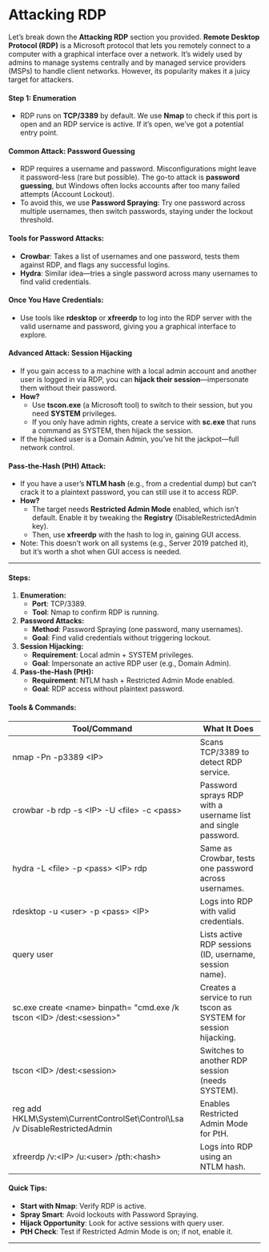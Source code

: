 # Attacking RDP

Let’s break down the **Attacking RDP** section you provided. **Remote Desktop Protocol (RDP)** is a Microsoft protocol that lets you remotely connect to a computer with a graphical interface over a network. It’s widely used by admins to manage systems centrally and by managed service providers (MSPs) to handle client networks. However, its popularity makes it a juicy target for attackers.

#### Step 1: Enumeration

* RDP runs on **TCP/3389** by default. We use **Nmap** to check if this port is open and an RDP service is active. If it’s open, we’ve got a potential entry point.

#### Common Attack: Password Guessing

* RDP requires a username and password. Misconfigurations might leave it password-less (rare but possible). The go-to attack is **password guessing**, but Windows often locks accounts after too many failed attempts (Account Lockout).
* To avoid this, we use **Password Spraying**: Try one password across multiple usernames, then switch passwords, staying under the lockout threshold.

#### Tools for Password Attacks:

* **Crowbar**: Takes a list of usernames and one password, tests them against RDP, and flags any successful logins.
* **Hydra**: Similar idea—tries a single password across many usernames to find valid credentials.

#### Once You Have Credentials:

* Use tools like **rdesktop** or **xfreerdp** to log into the RDP server with the valid username and password, giving you a graphical interface to explore.

#### Advanced Attack: Session Hijacking

* If you gain access to a machine with a local admin account and another user is logged in via RDP, you can **hijack their session**—impersonate them without their password.
* **How?**
  * Use **tscon.exe** (a Microsoft tool) to switch to their session, but you need **SYSTEM** privileges.
  * If you only have admin rights, create a service with **sc.exe** that runs a command as SYSTEM, then hijack the session.
* If the hijacked user is a Domain Admin, you’ve hit the jackpot—full network control.

#### Pass-the-Hash (PtH) Attack:

* If you have a user’s **NTLM hash** (e.g., from a credential dump) but can’t crack it to a plaintext password, you can still use it to access RDP.
* **How?**
  * The target needs **Restricted Admin Mode** enabled, which isn’t default. Enable it by tweaking the **Registry** (DisableRestrictedAdmin key).
  * Then, use **xfreerdp** with the hash to log in, gaining GUI access.
* Note: This doesn’t work on all systems (e.g., Server 2019 patched it), but it’s worth a shot when GUI access is needed.

***

#### Steps:

1. **Enumeration:**
   * **Port**: TCP/3389.
   * **Tool**: Nmap to confirm RDP is running.
2. **Password Attacks:**
   * **Method**: Password Spraying (one password, many usernames).
   * **Goal**: Find valid credentials without triggering lockout.
3. **Session Hijacking:**
   * **Requirement**: Local admin + SYSTEM privileges.
   * **Goal**: Impersonate an active RDP user (e.g., Domain Admin).
4. **Pass-the-Hash (PtH):**
   * **Requirement**: NTLM hash + Restricted Admin Mode enabled.
   * **Goal**: RDP access without plaintext password.

#### Tools & Commands:

| **Tool/Command**                                                            | **What It Does**                                                |
| --------------------------------------------------------------------------- | --------------------------------------------------------------- |
| nmap -Pn -p3389 \<IP>                                                       | Scans TCP/3389 to detect RDP service.                           |
| crowbar -b rdp -s \<IP> -U \<file> -c \<pass>                               | Password sprays RDP with a username list and single password.   |
| hydra -L \<file> -p \<pass> \<IP> rdp                                       | Same as Crowbar, tests one password across usernames.           |
| rdesktop -u \<user> -p \<pass> \<IP>                                        | Logs into RDP with valid credentials.                           |
| query user                                                                  | Lists active RDP sessions (ID, username, session name).         |
| sc.exe create \<name> binpath= "cmd.exe /k tscon \<ID> /dest:\<session>"    | Creates a service to run tscon as SYSTEM for session hijacking. |
| tscon \<ID> /dest:\<session>                                                | Switches to another RDP session (needs SYSTEM).                 |
| reg add HKLM\System\CurrentControlSet\Control\Lsa /v DisableRestrictedAdmin | Enables Restricted Admin Mode for PtH.                          |
| xfreerdp /v:\<IP> /u:\<user> /pth:\<hash>                                   | Logs into RDP using an NTLM hash.                               |

#### Quick Tips:

* **Start with Nmap**: Verify RDP is active.
* **Spray Smart**: Avoid lockouts with Password Spraying.
* **Hijack Opportunity**: Look for active sessions with query user.
* **PtH Check**: Test if Restricted Admin Mode is on; if not, enable it.

***

